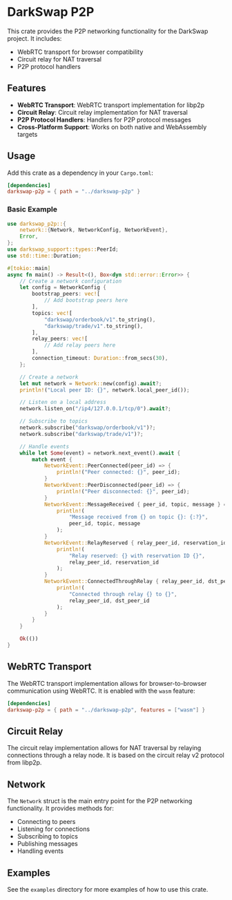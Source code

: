 # DarkSwap P2P

This crate provides the P2P networking functionality for the DarkSwap project. It includes:

- WebRTC transport for browser compatibility
- Circuit relay for NAT traversal
- P2P protocol handlers

## Features

- **WebRTC Transport**: WebRTC transport implementation for libp2p
- **Circuit Relay**: Circuit relay implementation for NAT traversal
- **P2P Protocol Handlers**: Handlers for P2P protocol messages
- **Cross-Platform Support**: Works on both native and WebAssembly targets

## Usage

Add this crate as a dependency in your `Cargo.toml`:

```toml
[dependencies]
darkswap-p2p = { path = "../darkswap-p2p" }
```

### Basic Example

```rust
use darkswap_p2p::{
    network::{Network, NetworkConfig, NetworkEvent},
    Error,
};
use darkswap_support::types::PeerId;
use std::time::Duration;

#[tokio::main]
async fn main() -> Result<(), Box<dyn std::error::Error>> {
    // Create a network configuration
    let config = NetworkConfig {
        bootstrap_peers: vec![
            // Add bootstrap peers here
        ],
        topics: vec![
            "darkswap/orderbook/v1".to_string(),
            "darkswap/trade/v1".to_string(),
        ],
        relay_peers: vec![
            // Add relay peers here
        ],
        connection_timeout: Duration::from_secs(30),
    };

    // Create a network
    let mut network = Network::new(config).await?;
    println!("Local peer ID: {}", network.local_peer_id());

    // Listen on a local address
    network.listen_on("/ip4/127.0.0.1/tcp/0").await?;

    // Subscribe to topics
    network.subscribe("darkswap/orderbook/v1")?;
    network.subscribe("darkswap/trade/v1")?;

    // Handle events
    while let Some(event) = network.next_event().await {
        match event {
            NetworkEvent::PeerConnected(peer_id) => {
                println!("Peer connected: {}", peer_id);
            }
            NetworkEvent::PeerDisconnected(peer_id) => {
                println!("Peer disconnected: {}", peer_id);
            }
            NetworkEvent::MessageReceived { peer_id, topic, message } => {
                println!(
                    "Message received from {} on topic {}: {:?}",
                    peer_id, topic, message
                );
            }
            NetworkEvent::RelayReserved { relay_peer_id, reservation_id } => {
                println!(
                    "Relay reserved: {} with reservation ID {}",
                    relay_peer_id, reservation_id
                );
            }
            NetworkEvent::ConnectedThroughRelay { relay_peer_id, dst_peer_id } => {
                println!(
                    "Connected through relay {} to {}",
                    relay_peer_id, dst_peer_id
                );
            }
        }
    }

    Ok(())
}
```

## WebRTC Transport

The WebRTC transport implementation allows for browser-to-browser communication using WebRTC. It is enabled with the `wasm` feature:

```toml
[dependencies]
darkswap-p2p = { path = "../darkswap-p2p", features = ["wasm"] }
```

## Circuit Relay

The circuit relay implementation allows for NAT traversal by relaying connections through a relay node. It is based on the circuit relay v2 protocol from libp2p.

## Network

The `Network` struct is the main entry point for the P2P networking functionality. It provides methods for:

- Connecting to peers
- Listening for connections
- Subscribing to topics
- Publishing messages
- Handling events

## Examples

See the `examples` directory for more examples of how to use this crate.